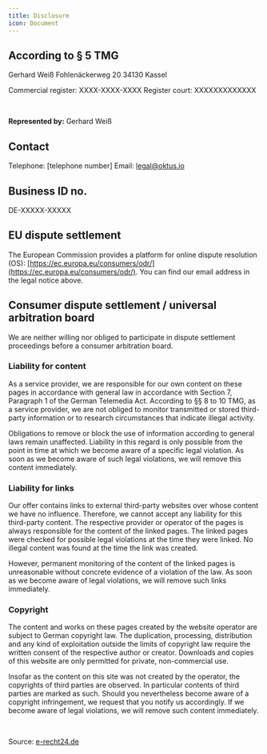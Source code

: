 ```yaml
---
title: Disclosure
icon: Document
---
```


## According to § 5 TMG

Gerhard Weiß
Fohlenäckerweg 20
34130 Kassel

Commercial register: XXXX-XXXX-XXXX
Register court: XXXXXXXXXXXXX

<br>

**Represented by:**
Gerhard Weiß

## Contact

Telephone: [telephone number]
Email: legal@oktus.io

## Business ID no.

DE-XXXXX-XXXXX

## EU dispute settlement

The European Commission provides a platform for online dispute resolution (OS): [https://ec.europa.eu/consumers/odr/](https://ec.europa.eu/consumers/odr/).
You can find our email address in the legal notice above.

## Consumer dispute settlement / universal arbitration board

We are neither willing nor obliged to participate in dispute settlement proceedings before a consumer arbitration board.

### Liability for content

As a service provider, we are responsible for our own content on these pages in accordance with general law in accordance with Section 7, Paragraph 1 of the German Telemedia Act. According to §§ 8 to 10 TMG, as a service provider, we are not obliged to monitor transmitted or stored third-party information or to research circumstances that indicate illegal activity.

Obligations to remove or block the use of information according to general laws remain unaffected. Liability in this regard is only possible from the point in time at which we become aware of a specific legal violation. As soon as we become aware of such legal violations, we will remove this content immediately.

### Liability for links

Our offer contains links to external third-party websites over whose content we have no influence. Therefore, we cannot accept any liability for this third-party content. The respective provider or operator of the pages is always responsible for the content of the linked pages. The linked pages were checked for possible legal violations at the time they were linked. No illegal content was found at the time the link was created.

However, permanent monitoring of the content of the linked pages is unreasonable without concrete evidence of a violation of the law. As soon as we become aware of legal violations, we will remove such links immediately.

### Copyright

The content and works on these pages created by the website operator are subject to German copyright law. The duplication, processing, distribution and any kind of exploitation outside the limits of copyright law require the written consent of the respective author or creator. Downloads and copies of this website are only permitted for private, non-commercial use.

Insofar as the content on this site was not created by the operator, the copyrights of third parties are observed. In particular contents of third parties are marked as such. Should you nevertheless become aware of a copyright infringement, we request that you notify us accordingly. If we become aware of legal violations, we will remove such content immediately.

<br>

Source: [e-recht24.de](https://www.e-recht24.de)
